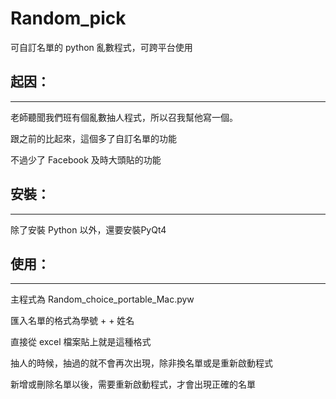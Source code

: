 Random_pick
===========

可自訂名單的 python 亂數程式，可跨平台使用

起因：
---
-----------------------------------

老師聽聞我們班有個亂數抽人程式，所以召我幫他寫一個。

跟之前的比起來，這個多了自訂名單的功能

不過少了 Facebook 及時大頭貼的功能


安裝：
---
-----------------------------------

除了安裝 Python 以外，還要安裝PyQt4 


使用：
---
-----------------------------------

主程式為 Random_choice_portable_Mac.pyw


匯入名單的格式為學號 + <tab> + 姓名

直接從 excel 檔案貼上就是這種格式

抽人的時候，抽過的就不會再次出現，除非換名單或是重新啟動程式

新增或刪除名單以後，需要重新啟動程式，才會出現正確的名單

